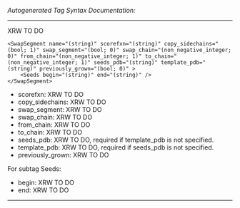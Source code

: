 _Autogenerated Tag Syntax Documentation:_

---
XRW TO DO

```
<SwapSegment name="(string)" scorefxn="(string)" copy_sidechains="(bool; 1)" swap_segment="(bool; 0)" swap_chain="(non_negative_integer; 0)" from_chain="(non_negative_integer; 1)" to_chain="(non_negative_integer; 1)" seeds_pdb="(string)" template_pdb="(string)" previously_grown="(bool; 0)" >
    <Seeds begin="(string)" end="(string)" />
</SwapSegment>
```

-   scorefxn: XRW TO DO
-   copy_sidechains: XRW TO DO
-   swap_segment: XRW TO DO
-   swap_chain: XRW TO DO
-   from_chain: XRW TO DO
-   to_chain: XRW TO DO
-   seeds_pdb: XRW TO DO, required if template_pdb is not specified.
-   template_pdb: XRW TO DO, required if seeds_pdb is not specified.
-   previously_grown: XRW TO DO


For subtag Seeds: 

-   begin: XRW TO DO
-   end: XRW TO DO

---
